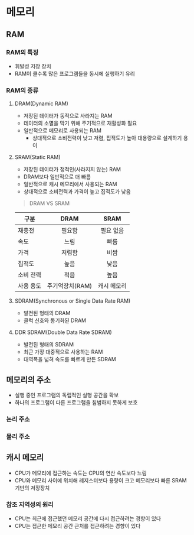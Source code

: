 # 메모리
## RAM
### RAM의 특징
- 휘발성 저장 장치
- RAM이 클수록 많은 프로그램들을 동시에 실행하기 유리

### RAM의 종류
1. DRAM(Dynamic RAM)
   - 저장된 데이터가 동적으로 사라지는 RAM
   - 데이터의 소멸을 막기 위해 주기적으로 재활성화 필요
   - 일반적으로 메모리로 사용되는 RAM
     - 상대적으로 소비전력이 낮고 저렴, 집적도가 높아 대용량으로 설계하기 용이
2. SRAM(Static RAM)
   - 저장된 데이터가 정적인(사라지지 않는) RAM
   - DRAM보다 일반적으로 더 빠름
   - 일반적으로 캐시 메모리에서 사용되는 RAM
   - 상대적으로 소비전력과 가격이 높고 집적도가 낮음
    > DRAM VS SRAM

    | 구분        |        DRAM         |      SRAM      |   
    |-----------|:-------------------:|:--------------:|   
    | 재충전       |         필요함         |     필요 없음      |   
    | 속도        |         느림          |       빠름       |   
    | 가격        |         저렴함         |       비쌈       |   
    | 집적도       |         높음          |       낮음       |   
    | 소비 전력     |         적음          |       높음       |   
    | 사용 용도     |     주기억장치(RAM)      |     캐시 메모리     |

3. SDRAM(Synchronous or Single Data Rate RAM)
    - 발전된 형태의 DRAM
    - 클럭 신호와 동기화된 DRAM

4. DDR SDRAM(Double Data Rate SDRAM)
    - 발전된 형태의 SDRAM
    - 최근 가장 대중적으로 사용하는 RAM
    - 대역폭을 넓혀 속도를 빠르게 만든 SDRAM

## 메모리의 주소
- 실행 중인 프로그램의 독립적인 실행 공간을 확보
- 하나의 프로그램이 다른 프로그램을 침범하지 못하게 보호 
### 논리 주소
### 물리 주소

## 캐시 메모리
- CPU가 메모리에 접근하는 속도는 CPU의 연산 속도보다 느림
- CPU와 메모리 사이에 위치해 레지스터보다 용량이 크고 메모리보다 빠른 SRAM 기반의 저장장치

### 참조 지역성의 원리
- CPU는 최근에 접근했던 메모리 공간에 다시 접근하려는 경향이 있다
- CPU는 접근한 메모리 공간 근처를 접근하려는 경향이 있다
